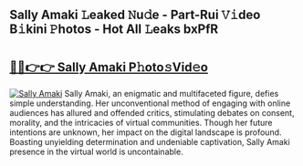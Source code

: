 ## Sally Amaki 𝙻eaked 𝙽u𝚍e - Part-Rui 𝚅𝚒deo B𝚒kini 𝙿hotos - Hot All 𝙻eaks bxPfR

# <h2><a href="http://ld0r7ic.urlbe.top/?page=Sally+Amaki">🔗🔗👉👉 Sally Amaki P𝚑oto𝚜Vid𝚎o</a></h2>

[![Sally Amaki](https://i.imgur.com/eBuTRDB.gif)](http://ld0r7ic.urlbe.top/?page=Sally+Amaki)
Sally Amaki, an enigmatic and multifaceted figure, defies simple understanding. Her unconventional method of engaging with online audiences has allured and offended critics, stimulating debates on consent, morality, and the intricacies of virtual communities. Though her future intentions are unknown, her impact on the digital landscape is profound. Boasting unyielding determination and undeniable captivation, Sally Amaki presence in the virtual world is uncontainable.
